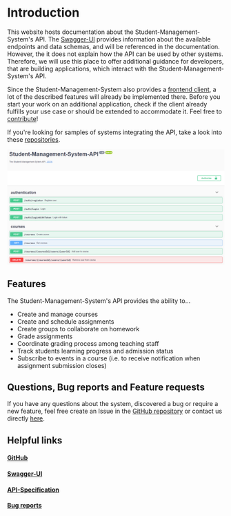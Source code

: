# Introduction

This website hosts documentation about the Student-Management-System's API.
The [Swagger-UI](http://147.172.178.30:3000/api/) provides information about the available endpoints and data schemas,
and will be referenced in the documentation. However, the it does not explain how the API can be used by other systems.
Therefore, we will use this place to offer additional guidance for developers, that are building applications, which interact with the 
Student-Management-System's API.

Since the Student-Management-System also provides a [frontend client](http://147.172.178.30/WEB-APP/courses), a lot of the described features will already be implemented there.
Before you start your work on an additional application, check if the client already fulfills your use case or should be extended to accommodate
it. Feel free to [contribute](https://github.com/Student-Management-System/StudentMgmt-Client)!

If you're looking for samples of systems integrating the API, take a look into these [repositories](https://github.com/Student-Management-System).

![Screenshot](img/swagger-ui-screenshot.png "Swagger UI")

## Features

The Student-Management-System's API provides the ability to...

- Create and manage courses
- Create and schedule assignments
- Create groups to collaborate on homework
- Grade assignments
- Coordinate grading process among teaching staff
- Track students learning progress and admission status
- Subscribe to events in a course (i.e. to receive notification when assignment submission closes)

## Questions, Bug reports and Feature requests

If you have any questions about the system, discovered a bug or require a new feature, feel free create an Issue
in the [GitHub repository](https://github.com/Student-Management-System/StudentMgmt-Backend/issues) or contact us directly [here](TODO).

## Helpful links

#### [GitHub](https://github.com/Student-Management-System/StudentMgmt-Backend)
#### [Swagger-UI](http://147.172.178.30:3000/api/)
#### [API-Specification](http://147.172.178.30:3000/api-json)
#### [Bug reports](https://github.com/Student-Management-System/StudentMgmt-Backend/issues)
